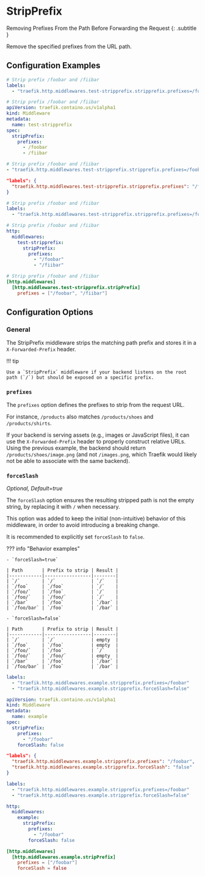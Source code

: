 # StripPrefix

Removing Prefixes From the Path Before Forwarding the Request
{: .subtitle }

<!--
TODO: add schema
-->

Remove the specified prefixes from the URL path.

## Configuration Examples

```yaml tab="Docker"
# Strip prefix /foobar and /fiibar
labels:
  - "traefik.http.middlewares.test-stripprefix.stripprefix.prefixes=/foobar,/fiibar"
```

```yaml tab="Kubernetes"
# Strip prefix /foobar and /fiibar
apiVersion: traefik.containo.us/v1alpha1
kind: Middleware
metadata:
  name: test-stripprefix
spec:
  stripPrefix:
    prefixes:
      - /foobar
      - /fiibar
```

```yaml tab="Consul Catalog"
# Strip prefix /foobar and /fiibar
- "traefik.http.middlewares.test-stripprefix.stripprefix.prefixes=/foobar,/fiibar"
```

```json tab="Marathon"
"labels": {
  "traefik.http.middlewares.test-stripprefix.stripprefix.prefixes": "/foobar,/fiibar"
}
```

```yaml tab="Rancher"
# Strip prefix /foobar and /fiibar
labels:
  - "traefik.http.middlewares.test-stripprefix.stripprefix.prefixes=/foobar,/fiibar"
```

```yaml tab="File (YAML)"
# Strip prefix /foobar and /fiibar
http:
  middlewares:
    test-stripprefix:
      stripPrefix:
        prefixes:
          - "/foobar"
          - "/fiibar"
```

```toml tab="File (TOML)"
# Strip prefix /foobar and /fiibar
[http.middlewares]
  [http.middlewares.test-stripprefix.stripPrefix]
    prefixes = ["/foobar", "/fiibar"]
```

## Configuration Options

### General

The StripPrefix middleware strips the matching path prefix and stores it in a `X-Forwarded-Prefix` header.

!!! tip

    Use a `StripPrefix` middleware if your backend listens on the root path (`/`) but should be exposed on a specific prefix.

### `prefixes`

The `prefixes` option defines the prefixes to strip from the request URL.

For instance, `/products` also matches `/products/shoes` and `/products/shirts`.

If your backend is serving assets (e.g., images or JavaScript files), it can use the `X-Forwarded-Prefix` header to properly construct relative URLs.
Using the previous example, the backend should return `/products/shoes/image.png` (and not `/images.png`, which Traefik would likely not be able to associate with the same backend).

### `forceSlash`

_Optional, Default=true_

The `forceSlash` option ensures the resulting stripped path is not the empty string, by replacing it with `/` when necessary.

This option was added to keep the initial (non-intuitive) behavior of this middleware, in order to avoid introducing a breaking change.

It is recommended to explicitly set `forceSlash` to `false`.

??? info "Behavior examples"

    - `forceSlash=true`

    | Path       | Prefix to strip | Result |
    |------------|-----------------|--------|
    | `/`        | `/`             | `/`    |
    | `/foo`     | `/foo`          | `/`    |
    | `/foo/`    | `/foo`          | `/`    |
    | `/foo/`    | `/foo/`         | `/`    |
    | `/bar`     | `/foo`          | `/bar` |
    | `/foo/bar` | `/foo`          | `/bar` |

    - `forceSlash=false`

    | Path       | Prefix to strip | Result |
    |------------|-----------------|--------|
    | `/`        | `/`             | empty  |
    | `/foo`     | `/foo`          | empty  |
    | `/foo/`    | `/foo`          | `/`    |
    | `/foo/`    | `/foo/`         | empty  |
    | `/bar`     | `/foo`          | `/bar` |
    | `/foo/bar` | `/foo`          | `/bar` |

```yaml tab="Docker"
labels:
  - "traefik.http.middlewares.example.stripprefix.prefixes=/foobar"
  - "traefik.http.middlewares.example.stripprefix.forceSlash=false"
```

```yaml tab="Kubernetes"
apiVersion: traefik.containo.us/v1alpha1
kind: Middleware
metadata:
  name: example
spec:
  stripPrefix:
    prefixes:
      - "/foobar"
    forceSlash: false
```

```json tab="Marathon"
"labels": {
  "traefik.http.middlewares.example.stripprefix.prefixes": "/foobar",
  "traefik.http.middlewares.example.stripprefix.forceSlash": "false"
}
```

```yaml tab="Rancher"
labels:
  - "traefik.http.middlewares.example.stripprefix.prefixes=/foobar"
  - "traefik.http.middlewares.example.stripprefix.forceSlash=false"
```

```yaml tab="File (YAML)"
http:
  middlewares:
    example:
      stripPrefix:
        prefixes:
          - "/foobar"
        forceSlash: false
```

```toml tab="File (TOML)"
[http.middlewares]
  [http.middlewares.example.stripPrefix]
    prefixes = ["/foobar"]
    forceSlash = false
```
